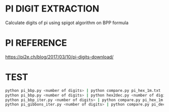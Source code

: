 # PI DIGIT EXTRACTION

Calculate digits of pi using spigot algorithm on BPP formula

# PI REFERENCE

https://pi2e.ch/blog/2017/03/10/pi-digits-download/

# TEST

``` bash
python pi_bbp.py <number of digits> | python compare.py pi_hex_1m.txt
python pi_bbp.py <number of digits> | python hex2dec.py <number of digits> | python compare.py pi_dec_1m.txt
python pi_bbp_iter.py <number of digits> | python compare.py pi_hex_1m.txt
python pi_gibbons_iter.py <number of digits> | python compare.py pi_dec_1m.txt
```
